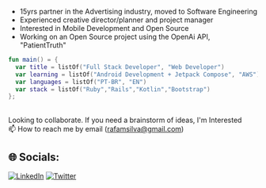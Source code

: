 
* 15yrs partner in the Advertising industry, moved to Software Engineering
* Experienced creative director/planner and project manager
* Interested in Mobile Development and Open Source
* Working on an Open Source project using the OpenAi API, "PatientTruth"

```kotlin
fun main() = {
  var title = listOf("Full Stack Developer", "Web Developer")
  var learning = listOf("Android Development + Jetpack Compose", "AWS")
  var languages = listOf("PT-BR", "EN")
  var stack = listOf("Ruby","Rails","Kotlin","Bootstrap")
};
```

<br> Looking to collaborate. If you need a brainstorm of ideas, I'm Interested
<br> 📫 How to reach me by email (rafamsilva@gmail.com)

## 🌐 Socials:
[![LinkedIn](https://img.shields.io/badge/LinkedIn-%230077B5.svg?logo=linkedin&logoColor=white)](https://linkedin.com/in/rafamsilva) 
[![Twitter](https://img.shields.io/badge/Twitter-%231DA1F2.svg?logo=Twitter&logoColor=white)](https://twitter.com/rafamsilva) 
<!-- Proudly created with GPRM ( https://gprm.itsvg.in ) -->
